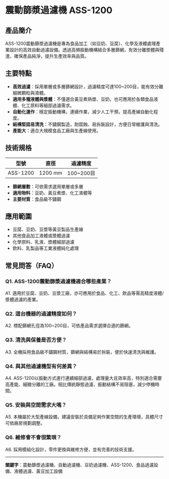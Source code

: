 # 震動篩漿過濾機 ASS-1200

## 產品簡介
ASS-1200震動篩漿過濾機是專為食品加工（如豆奶、豆腐）、化學及液體處理產業設計的高效自動過濾設備。透過高頻振動機構結合多層篩網，有效分離漿體與殘渣，確保產品純淨，提升生產效率與品質。

## 主要特點
- **高效過濾**：採用單層或多層篩網設計，過濾精度可達100~200目，能有效分離細微顆粒與液體。
- **適用多種液體與漿體**：不僅適合黃豆煮熟漿、豆奶，也可應用於各類食品液體、化工原料等細部過濾需求。
- **自動化運作**：穩定振動機構，連續作業，減少人工干預，提高產線自動化程度。
- **結構堅固易清洗**：不鏽鋼製造，耐腐蝕、易拆裝設計，方便日常維護與清洗。
- **產能大**：適合大規模食品工廠與生產線使用。

## 技術規格
| 型號      | 直徑           | 過濾精度    |
|-----------|----------------|-------------|
| ASS-1200  | 1200 mm        | 100~200目   |

- **篩網層數**：可依需求選用單層或多層
- **適用物料**：豆奶、黃豆煮漿、化工液體等
- **主要材質**：食品級不鏽鋼

## 應用範圍
- 豆腐、豆奶、豆漿等黃豆製品生產線
- 其他食品加工液體或漿體過濾
- 化學原料、乳液、漿體細部過濾
- 飲料、乳製品等工業液體純化處理

## 常見問答（FAQ）

### Q1. ASS-1200震動篩漿過濾機適合哪些產業？
A1. 適用於豆腐、豆奶、豆漿工廠，亦可應用於食品、化工、飲品等需高精度液體/漿體過濾的產業。

### Q2. 這台機器的過濾精度如何？
A2. 標配篩網孔徑為100~200目，可依產品需求選擇合適的篩網。

### Q3. 清洗與保養是否方便？
A3. 全機採用食品級不鏽鋼材質，篩網與結構易於拆裝，便於快速清洗與維護。

### Q4. 與其他過濾機型有何差異？
A4. ASS-1200以振動方式進行連續細部過濾，處理量大且效率高，特別適合需要高產能、細緻分離的工廠。相比傳統靜態過濾，振動結構不易阻塞，減少停機時間。

### Q5. 安裝與空間需求大嗎？
A5. 本機屬於大型產線設備，建議安裝於具備足夠作業空間的生產環境，具體尺寸可依廠房規劃調整。

### Q6. 維修會不會很繁瑣？
A6. 採用模組化設計，零件更換與維修方便，並有完善的技術支援。

---

**關鍵字**：震動篩漿過濾機、自動過濾機、豆奶過濾機、ASS-1200、食品過濾設備、液體過濾、黃豆加工設備
